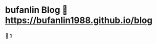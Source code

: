 # bufanlin Blog :link: https://bufanlin1988.github.io/blog 
### :page_facing_up: [1](https://bufanlin1988.github.io/blog/tag.html) 

